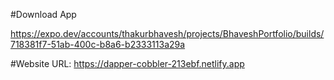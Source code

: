 #Download App

https://expo.dev/accounts/thakurbhavesh/projects/BhaveshPortfolio/builds/718381f7-51ab-400c-b8a6-b2333113a29a

#Website URL:       https://dapper-cobbler-213ebf.netlify.app
